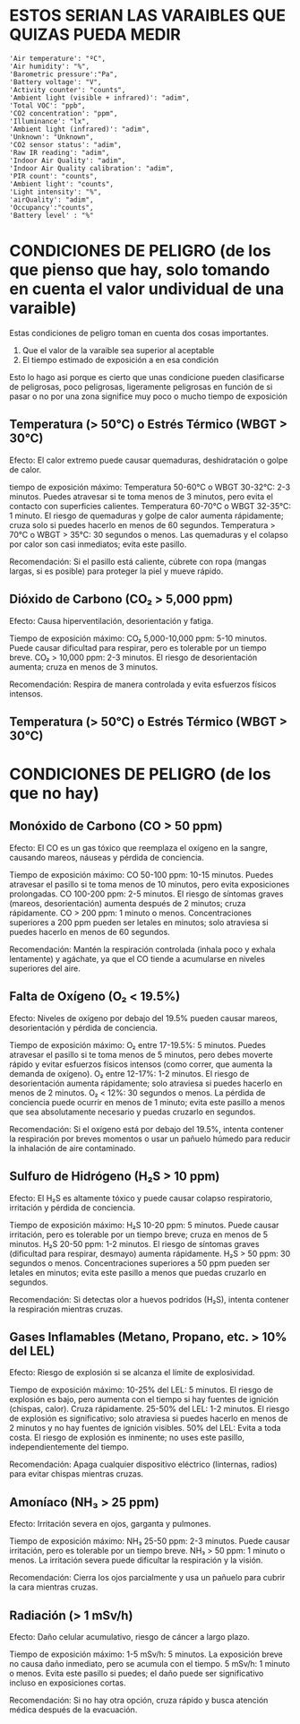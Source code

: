 # ESTOS SERIAN LAS VARAIBLES QUE QUIZAS PUEDA MEDIR

    'Air temperature': "ºC", 
    'Air humidity': "%", 
    'Barometric pressure':"Pa",
    'Battery voltage': "V", 
    'Activity counter': "counts", 
    'Ambient light (visible + infrared)': "adim", 
    'Total VOC': "ppb", 
    'CO2 concentration': "ppm", 
    'Illuminance': "lx",
    'Ambient light (infrared)': "adim", 
    'Unknown': "Unknown", 
    'CO2 sensor status': "adim", 
    'Raw IR reading': "adim",
    'Indoor Air Quality': "adim", 
    'Indoor Air Quality calibration': "adim", 
    'PIR count': "counts", 
    'Ambient light': "counts",
    'Light intensity': "%", 
    'airQuality': "adim", 
    'Occupancy':"counts",
    'Battery level' : "%"

# CONDICIONES DE PELIGRO (de los que pienso que hay, solo tomando en cuenta el valor undividual de una varaible)

Estas condiciones de peligro toman en cuenta dos cosas importantes.
1. Que el valor de la varaible sea superior al aceptable
2. El tiempo estimado de exposición a en esa condición

Esto lo hago asi porque es cierto que unas condicione pueden clasificarse de peligrosas, poco peligrosas, ligeramente peligrosas en función de si pasar o no por una zona significe muy poco o mucho tiempo de exposición

## Temperatura (> 50°C) o Estrés Térmico (WBGT > 30°C)
Efecto: El calor extremo puede causar quemaduras, deshidratación o golpe de calor.

tiempo de exposición máximo:
Temperatura 50-60°C o WBGT 30-32°C: 2-3 minutos. Puedes atravesar si te toma menos de 3 minutos, pero evita el contacto con superficies calientes.
Temperatura 60-70°C o WBGT 32-35°C: 1 minuto. El riesgo de quemaduras y golpe de calor aumenta rápidamente; cruza solo si puedes hacerlo en menos de 60 segundos.
Temperatura > 70°C o WBGT > 35°C: 30 segundos o menos. Las quemaduras y el colapso por calor son casi inmediatos; evita este pasillo.

Recomendación: Si el pasillo está caliente, cúbrete con ropa (mangas largas, si es posible) para proteger la piel y mueve rápido.

## Dióxido de Carbono (CO₂ > 5,000 ppm)
Efecto: Causa hiperventilación, desorientación y fatiga.

Tiempo de exposición máximo:
CO₂ 5,000-10,000 ppm: 5-10 minutos. Puede causar dificultad para respirar, pero es tolerable por un tiempo breve.
CO₂ > 10,000 ppm: 2-3 minutos. El riesgo de desorientación aumenta; cruza en menos de 3 minutos.

Recomendación: Respira de manera controlada y evita esfuerzos físicos intensos.


## Temperatura (> 50°C) o Estrés Térmico (WBGT > 30°C)

# CONDICIONES DE PELIGRO (de los que no hay)

## Monóxido de Carbono (CO > 50 ppm)
Efecto: El CO es un gas tóxico que reemplaza el oxígeno en la sangre, causando mareos, náuseas y pérdida de conciencia.

Tiempo de exposición máximo:
CO 50-100 ppm: 10-15 minutos. Puedes atravesar el pasillo si te toma menos de 10 minutos, pero evita exposiciones prolongadas.
CO 100-200 ppm: 2-5 minutos. El riesgo de síntomas graves (mareos, desorientación) aumenta después de 2 minutos; cruza rápidamente.
CO > 200 ppm: 1 minuto o menos. Concentraciones superiores a 200 ppm pueden ser letales en minutos; solo atraviesa si puedes hacerlo en menos de 60 segundos.

Recomendación: Mantén la respiración controlada (inhala poco y exhala lentamente) y agáchate, ya que el CO tiende a acumularse en niveles superiores del aire.

## Falta de Oxígeno (O₂ < 19.5%)
Efecto: Niveles de oxígeno por debajo del 19.5% pueden causar mareos, desorientación y pérdida de conciencia.

Tiempo de exposición máximo:
O₂ entre 17-19.5%: 5 minutos. Puedes atravesar el pasillo si te toma menos de 5 minutos, pero debes moverte rápido y evitar esfuerzos físicos intensos (como correr, que aumenta la demanda de oxígeno).
O₂ entre 12-17%: 1-2 minutos. El riesgo de desorientación aumenta rápidamente; solo atraviesa si puedes hacerlo en menos de 2 minutos.
O₂ < 12%: 30 segundos o menos. La pérdida de conciencia puede ocurrir en menos de 1 minuto; evita este pasillo a menos que sea absolutamente necesario y puedas cruzarlo en segundos.

Recomendación: Si el oxígeno está por debajo del 19.5%, intenta contener la respiración por breves momentos o usar un pañuelo húmedo para reducir la inhalación de aire contaminado.

## Sulfuro de Hidrógeno (H₂S > 10 ppm)
Efecto: El H₂S es altamente tóxico y puede causar colapso respiratorio, irritación y pérdida de conciencia.

Tiempo de exposición máximo:
H₂S 10-20 ppm: 5 minutos. Puede causar irritación, pero es tolerable por un tiempo breve; cruza en menos de 5 minutos.
H₂S 20-50 ppm: 1-2 minutos. El riesgo de síntomas graves (dificultad para respirar, desmayo) aumenta rápidamente.
H₂S > 50 ppm: 30 segundos o menos. Concentraciones superiores a 50 ppm pueden ser letales en minutos; evita este pasillo a menos que puedas cruzarlo en segundos.

Recomendación: Si detectas olor a huevos podridos (H₂S), intenta contener la respiración mientras cruzas.

## Gases Inflamables (Metano, Propano, etc. > 10% del LEL)
Efecto: Riesgo de explosión si se alcanza el límite de explosividad.

Tiempo de exposición máximo:
10-25% del LEL: 5 minutos. El riesgo de explosión es bajo, pero aumenta con el tiempo si hay fuentes de ignición (chispas, calor). Cruza rápidamente.
25-50% del LEL: 1-2 minutos. El riesgo de explosión es significativo; solo atraviesa si puedes hacerlo en menos de 2 minutos y no hay fuentes de ignición visibles.
50% del LEL: Evita a toda costa. El riesgo de explosión es inminente; no uses este pasillo, independientemente del tiempo.

Recomendación: Apaga cualquier dispositivo eléctrico (linternas, radios) para evitar chispas mientras cruzas.

## Amoníaco (NH₃ > 25 ppm)
Efecto: Irritación severa en ojos, garganta y pulmones.

Tiempo de exposición máximo:
NH₃ 25-50 ppm: 2-3 minutos. Puede causar irritación, pero es tolerable por un tiempo breve.
NH₃ > 50 ppm: 1 minuto o menos. La irritación severa puede dificultar la respiración y la visión.

Recomendación: Cierra los ojos parcialmente y usa un pañuelo para cubrir la cara mientras cruzas.

## Radiación (> 1 mSv/h)
Efecto: Daño celular acumulativo, riesgo de cáncer a largo plazo.

Tiempo de exposición máximo:
1-5 mSv/h: 5 minutos. La exposición breve no causa daño inmediato, pero se acumula con el tiempo.
5 mSv/h: 1 minuto o menos. Evita este pasillo si puedes; el daño puede ser significativo incluso en exposiciones cortas.

Recomendación: Si no hay otra opción, cruza rápido y busca atención médica después de la evacuación.













